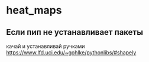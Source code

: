 # heat_maps

## Если пип не устанавливает пакеты
качай и устанавливай ручками
https://www.lfd.uci.edu/~gohlke/pythonlibs/#shapely